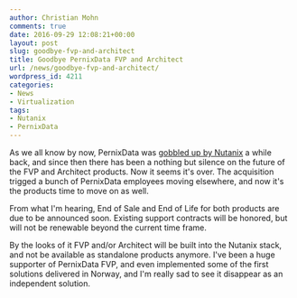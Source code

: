 ```yaml
---
author: Christian Mohn
comments: true
date: 2016-09-29 12:08:21+00:00
layout: post
slug: goodbye-fvp-and-architect
title: Goodbye PernixData FVP and Architect
url: /news/goodbye-fvp-and-architect/
wordpress_id: 4211
categories:
- News
- Virtualization
tags:
- Nutanix
- PernixData
---
```


As we all know by now, PernixData was [gobbled up by Nutanix](http://fortune.com/2016/08/28/nutanix-snarfs-up-two-companies-to-bolster-data-center-hardware-story/) a while back, and since then there has been a nothing but silence on the future of the FVP and Architect products. Now it seems it's over. The acquisition trigged a bunch of PernixData employees moving elsewhere, and now it's the products time to move on as well.
<!--more-->

From what I'm hearing, End of Sale and End of Life for both products are due to be announced soon. Existing support contracts will be honored, but will not be renewable beyond the current time frame.

By the looks of it FVP and/or Architect will be built into the Nutanix stack, and not be available as standalone products anymore. I've been a huge supporter of PernixData FVP, and even implemented some of the first solutions delivered in Norway, and I'm really sad to see it disappear as an independent solution.
